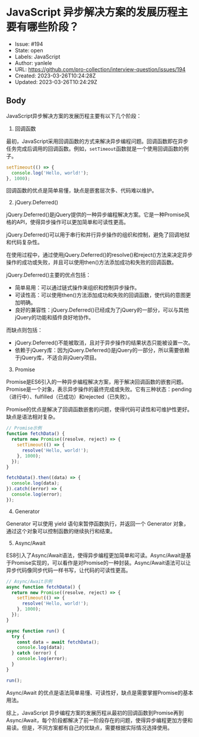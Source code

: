 # JavaScript 异步解决方案的发展历程主要有哪些阶段？

- Issue: #194
- State: open
- Labels: JavaScript
- Author: yanlele
- URL: https://github.com/pro-collection/interview-question/issues/194
- Created: 2023-03-26T10:24:28Z
- Updated: 2023-03-26T10:24:29Z

## Body

JavaScript异步解决方案的发展历程主要有以下几个阶段：

1. 回调函数

最初，JavaScript采用回调函数的方式来解决异步编程问题。回调函数即在异步任务完成后调用的回调函数。例如，`setTimeout`函数就是一个使用回调函数的例子。

```javascript
setTimeout(() => {
  console.log('Hello, world!');
}, 1000);
```

回调函数的优点是简单易懂，缺点是嵌套层次多、代码难以维护。

2. jQuery.Deferred()

jQuery.Deferred()是jQuery提供的一种异步编程解决方案。它是一种Promise风格的API，使得异步操作可以更加简单和可读性更高。

jQuery.Deferred()可以用于串行和并行异步操作的组织和控制，避免了回调地狱和代码复杂性。

在使用过程中，通过使用jQuery.Deferred()的resolve()和reject()方法来决定异步操作的成功或失败，并且可以使用then()方法添加成功和失败的回调函数。

jQuery.Deferred()主要的优点包括：

- 简单易用：可以通过链式操作来组织和控制异步操作。
- 可读性高：可以使用then()方法添加成功和失败的回调函数，使代码的意图更加明确。
- 良好的兼容性：jQuery.Deferred()已经成为了jQuery的一部分，可以与其他jQuery的功能和插件良好地协作。

而缺点则包括：
- jQuery.Deferred()不能被取消，且对于异步操作的结果状态只能被设置一次。
- 依赖于jQuery库：因为jQuery.Deferred()是jQuery的一部分，所以需要依赖于jQuery库，不适合非jQuery项目。

3. Promise

Promise是ES6引入的一种异步编程解决方案，用于解决回调函数的嵌套问题。Promise是一个对象，表示异步操作的最终完成或失败。它有三种状态：pending（进行中）、fulfilled（已成功）和rejected（已失败）。

Promise的优点是解决了回调函数嵌套的问题，使得代码可读性和可维护性更好。缺点是语法相对复杂。

```javascript
// Promise示例
function fetchData() {
  return new Promise((resolve, reject) => {
    setTimeout(() => {
      resolve('Hello, world!');
    }, 1000);
  });
}

fetchData().then((data) => {
  console.log(data);
}).catch((error) => {
  console.log(error);
});
```

4. Generator

Generator 可以使用 yield 语句来暂停函数执行，并返回一个 Generator 对象，通过这个对象可以控制函数的继续执行和结束。


5. Async/Await

ES8引入了Async/Await语法，使得异步编程更加简单和可读。Async/Await是基于Promise实现的，可以看作是对Promise的一种封装。Async/Await语法可以让异步代码像同步代码一样书写，让代码的可读性更高。

```javascript
// Async/Await示例
async function fetchData() {
  return new Promise((resolve, reject) => {
    setTimeout(() => {
      resolve('Hello, world!');
    }, 1000);
  });
}

async function run() {
  try {
    const data = await fetchData();
    console.log(data);
  } catch (error) {
    console.log(error);
  }
}

run();
```

Async/Await 的优点是语法简单易懂、可读性好，缺点是需要掌握Promise的基本用法。

综上，JavaScript 异步编程方案的发展历程从最初的回调函数到Promise再到Async/Await，每个阶段都解决了前一阶段存在的问题，使得异步编程更加方便和易读。但是，不同方案都有自己的优缺点，需要根据实际情况选择使用。

